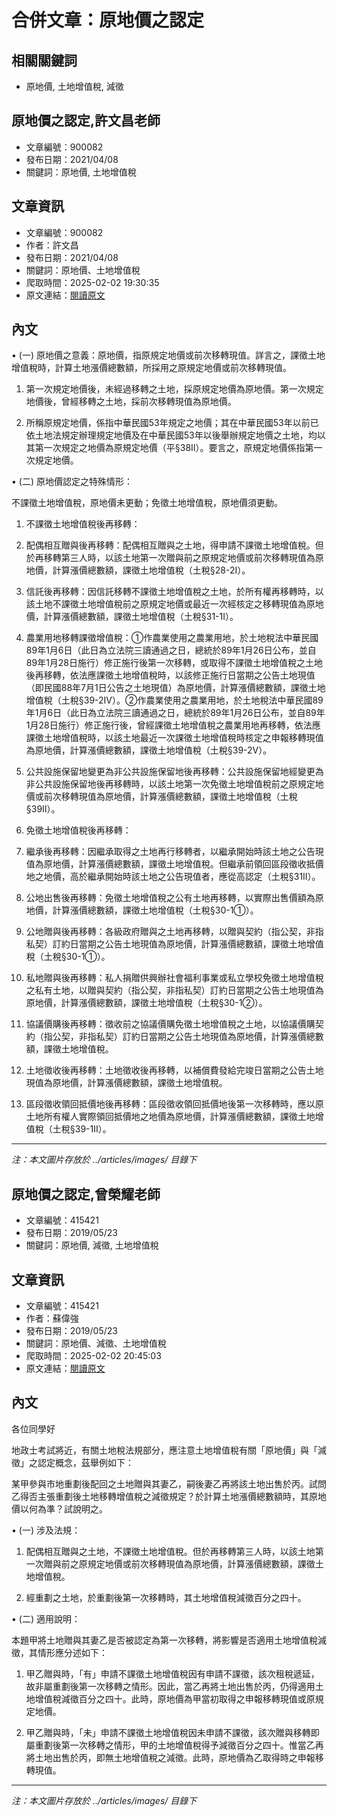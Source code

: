 # 合併文章：原地價之認定

## 相關關鍵詞
- 原地價, 土地增值稅, 減徵

## 原地價之認定,許文昌老師
- 文章編號：900082
- 發布日期：2021/04/08
- 關鍵詞：原地價, 土地增值稅


## 文章資訊
- 文章編號：900082
- 作者：許文昌
- 發布日期：2021/04/08
- 關鍵詞：原地價、土地增值稅
- 爬取時間：2025-02-02 19:30:35
- 原文連結：[閱讀原文](https://real-estate.get.com.tw/Columns/detail.aspx?no=900082)

## 內文
• (一) 原地價之意義：原地價，指原規定地價或前次移轉現值。詳言之，課徵土地增值稅時，計算土地漲價總數額，所採用之原規定地價或前次移轉現值。

1. 第一次規定地價後，未經過移轉之土地，採原規定地價為原地價。第一次規定地價後，曾經移轉之土地，採前次移轉現值為原地價。

2. 所稱原規定地價，係指中華民國53年規定之地價；其在中華民國53年以前已依土地法規定辦理規定地價及在中華民國53年以後舉辦規定地價之土地，均以其第一次規定之地價為原規定地價（平§38Ⅱ）。要言之，原規定地價係指第一次規定地價。

• (二) 原地價認定之特殊情形：

不課徵土地增值稅，原地價未更動；免徵土地增值稅，原地價須更動。

1. 不課徵土地增值稅後再移轉：

1. 配偶相互贈與後再移轉：配偶相互贈與之土地，得申請不課徵土地增值稅。但於再移轉第三人時，以該土地第一次贈與前之原規定地價或前次移轉現值為原地價，計算漲價總數額，課徵土地增值稅（土稅§28-2Ⅰ）。

2. 信託後再移轉：因信託移轉不課徵土地增值稅之土地，於所有權再移轉時，以該土地不課徵土地增值稅前之原規定地價或最近一次經核定之移轉現值為原地價，計算漲價總數額，課徵土地增值稅（土稅§31-1Ⅰ）。

3. 農業用地移轉課徵增值稅：①作農業使用之農業用地，於土地稅法中華民國89年1月6日（此日為立法院三讀通過之日，總統於89年1月26日公布，並自89年1月28日施行）修正施行後第一次移轉，或取得不課徵土地增值稅之土地後再移轉，依法應課徵土地增值稅時，以該修正施行日當期之公告土地現值（即民國88年7月1日公告之土地現值）為原地價，計算漲價總數額，課徵土地增值稅（土稅§39-2Ⅳ）。②作農業使用之農業用地，於土地稅法中華民國89年1月6日（此日為立法院三讀通過之日，總統於89年1月26日公布，並自89年1月28日施行）修正施行後，曾經課徵土地增值稅之農業用地再移轉，依法應課徵土地增值稅時，以該土地最近一次課徵土地增值稅時核定之申報移轉現值為原地價，計算漲價總數額，課徵土地增值稅（土稅§39-2Ⅴ）。

4. 公共設施保留地變更為非公共設施保留地後再移轉：公共設施保留地經變更為非公共設施保留地後再移轉時，以該土地第一次免徵土地增值稅前之原規定地價或前次移轉現值為原地價，計算漲價總數額，課徵土地增值稅（土稅§39Ⅱ）。

2. 免徵土地增值稅後再移轉：

1. 繼承後再移轉：因繼承取得之土地再行移轉者，以繼承開始時該土地之公告現值為原地價，計算漲價總數額，課徵土地增值稅。但繼承前領回區段徵收抵價地之地價，高於繼承開始時該土地之公告現值者，應從高認定（土稅§31Ⅱ）。

2. 公地出售後再移轉：免徵土地增值稅之公有土地再移轉，以實際出售價額為原地價，計算漲價總數額，課徵土地增值稅（土稅§30-1①）。

3. 公地贈與後再移轉：各級政府贈與之土地再移轉，以贈與契約（指公契，非指私契）訂約日當期之公告土地現值為原地價，計算漲價總數額，課徵土地增值稅（土稅§30-1①）。

4. 私地贈與後再移轉：私人捐贈供興辦社會福利事業或私立學校免徵土地增值稅之私有土地，以贈與契約（指公契，非指私契）訂約日當期之公告土地現值為原地價，計算漲價總數額，課徵土地增值稅（土稅§30-1②）。

5. 協議價購後再移轉：徵收前之協議價購免徵土地增值稅之土地，以協議價購契約（指公契，非指私契）訂約日當期之公告土地現值為原地價，計算漲價總數額，課徵土地增值稅。

6. 土地徵收後再移轉：土地徵收後再移轉，以補償費發給完竣日當期之公告土地現值為原地價，計算漲價總數額，課徵土地增值稅。

7. 區段徵收領回抵價地後再移轉：區段徵收領回抵價地後第一次移轉時，應以原土地所有權人實際領回抵價地之地價為原地價，計算漲價總數額，課徵土地增值稅（土稅§39-1Ⅱ）。
---
*注：本文圖片存放於 ../articles/images/ 目錄下*


## 原地價之認定,曾榮耀老師
- 文章編號：415421
- 發布日期：2019/05/23
- 關鍵詞：原地價, 減徵, 土地增值稅


## 文章資訊
- 文章編號：415421
- 作者：蘇偉強
- 發布日期：2019/05/23
- 關鍵詞：原地價、減徵、土地增值稅
- 爬取時間：2025-02-02 20:45:03
- 原文連結：[閱讀原文](https://real-estate.get.com.tw/Columns/detail.aspx?no=415421)

## 內文
各位同學好

地政士考試將近，有關土地稅法規部分，應注意土地增值稅有關「原地價」與「減徵」之認定概念，茲舉例如下：

某甲參與市地重劃後配回之土地贈與其妻乙，嗣後妻乙再將該土地出售於丙。試問乙得否主張重劃後土地移轉增值稅之減徵規定？於計算土地漲價總數額時，其原地價以何為準？試說明之。

• (一) 涉及法規：

1. 配偶相互贈與之土地，不課徵土地增值稅。但於再移轉第三人時，以該土地第一次贈與前之原規定地價或前次移轉現值為原地價，計算漲價總數額，課徵土地增值稅。

2. 經重劃之土地，於重劃後第一次移轉時，其土地增值稅減徵百分之四十。

• (二) 適用說明：

本題甲將土地贈與其妻乙是否被認定為第一次移轉，將影響是否適用土地增值稅減徵，其情形應分述如下：

1. 甲乙贈與時，「有」申請不課徵土地增值稅因有申請不課徵，該次租稅遞延，故非屬重劃後第一次移轉之情形。因此，當乙再將土地出售於丙，仍得適用土地增值稅減徵百分之四十。此時，原地價為甲當初取得之申報移轉現值或原規定地價。

2. 甲乙贈與時，「未」申請不課徵土地增值稅因未申請不課徵，該次贈與移轉即屬重劃後第一次移轉之情形，甲的土地增值稅得予減徵百分之四十。惟當乙再將土地出售於丙，即無土地增值稅之減徵。此時，原地價為乙取得時之申報移轉現值。
---
*注：本文圖片存放於 ../articles/images/ 目錄下*

